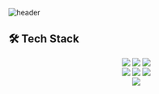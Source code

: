 ![header](https://capsule-render.vercel.app/api?type=waving&color=gradient&customColorList=21&height=300&section=header&text=Minkyu%20Lee&fontSize=90&desc=dolphinlmg&descAlign=70&descAlignY=65)


## 🛠 Tech Stack

<div align="center">

  <img src="https://img.shields.io/badge/Javascript-F7DF1E?style=flat-square&logo=Javascript&logoColor=white"/>
  <img src="https://img.shields.io/badge/Typescript-3178C6?style=flat-square&logo=Typescript&logoColor=white"/>
  <img src="https://img.shields.io/badge/Node.JS-339933?style=flat-square&logo=Node.JS&logoColor=white"/>
  <br />
  
  <img src="https://img.shields.io/badge/React-61DAFB?style=flat-square&logo=React&logoColor=white"/>
  <img src="https://img.shields.io/badge/Next.js-000000?style=flat-square&logo=Next.js&logoColor=white"/>
  <img src="https://img.shields.io/badge/NestJS-E0234E?style=flat-square&logo=NestJS&logoColor=white"/>
  <br />
  
  <img src="https://img.shields.io/badge/Vim-019733?style=flat-square&logo=Vim&logoColor=white"/>

</div>
